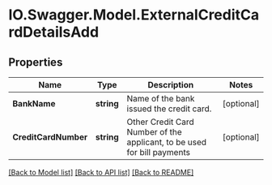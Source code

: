 # IO.Swagger.Model.ExternalCreditCardDetailsAdd
## Properties

Name | Type | Description | Notes
------------ | ------------- | ------------- | -------------
**BankName** | **string** | Name of the bank issued the credit card. | [optional] 
**CreditCardNumber** | **string** | Other Credit Card Number of the applicant, to be used for bill payments | [optional] 

[[Back to Model list]](../README.md#documentation-for-models) [[Back to API list]](../README.md#documentation-for-api-endpoints) [[Back to README]](../README.md)


